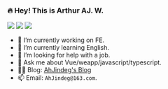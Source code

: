 ### 🔥 Hey! This is Arthur AJ. W.

![](https://visitor-badge.laobi.icu/badge?page_id=kangyana)
![](https://img.shields.io/github/stars/AhJindeg?color=fefb7b&logo=Undertale)
![](https://img.shields.io/github/followers/AhJindeg?color=27da6b&logo=Handshake)

- 🔭 I’m currently working on FE.
- 🌱 I’m currently learning English.
- 🤔 I’m looking for help with a job.
- 💬 Ask me about Vue/weapp/javascript/typescript.
- 👨‍💻 Blog: [AhJindeg's Blog](https://AhJindeg.github.io/)
- 📫 Email: `AhJindeg@163.com`.

<!-- [![](https://github-readme-juejin-recent-article-flywith24.vercel.app/juejin?id=1042780737252231&limit=3)](https://juejin.cn/user/1042780737252231/posts) -->

<!-- ![snake](./github-contribution-grid-snake.svg) -->
